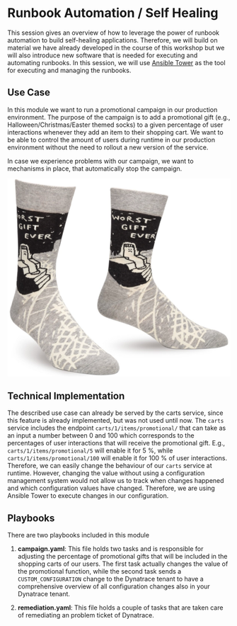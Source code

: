 # Runbook Automation / Self Healing


This session gives an overview of how to leverage the power of runbook automation to build self-healing applications. Therefore, we will build on material we have already developed in the course of this workshop but we will also introduce new software that is needed for executing and automating runbooks. 
In this session, we will use [Ansible Tower](https://www.ansible.com/tower) as the tool for executing and managing the runbooks. 

## Use Case 

In this module we want to run a promotional campaign in our production environment. The purpose of the campaign is to add a promotional gift (e.g., Halloween/Christmas/Easter themed socks) to a given percentage of user interactions whenever they add an item to their shopping cart. We want to be able to control the amount of users during runtime in our production environment without the need to rollout a new version of the service.

In case we experience problems with our campaign, we want to mechanisms in place, that automatically stop the campaign. 


![gift socks](./assets/gift-socks.png)


## Technical Implementation

The described use case can already be served by the carts service, since this feature is already implemented, but was not used until now.
The `carts` service includes the endpoint `carts/1/items/promotional/` that can take as an input a number between 0 and 100 which corresponds to the percentages of user interactions that will receive the promotional gift. E.g., `carts/1/items/promotional/5` will enable it for 5 %, while `carts/1/items/promotional/100` will enable it for 100 % of user interactions. Therefore, we can easily change the behaviour of our `carts` service at runtime.
However, changing the value without using a configuration management system would not allow us to track when changes happened and which configuration values have changed. Therefore, we are using Ansible Tower to execute changes in our configuration.

## Playbooks

There are two playbooks included in this module

1. **campaign.yaml**: This file holds two tasks and is responsible for adjusting the percentage of promotional gifts that will be included in the shopping carts of our users. The first task actually changes the value of the promotional function, while the second task sends a `CUSTOM_CONFIGURATION` change to the Dynatrace tenant to have a comprehensive overview of all configuration changes also in your Dynatrace tenant.

1. **remediation.yaml**: This file holds a couple of tasks that are taken care of remediating an problem ticket of Dynatrace. 

